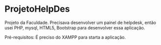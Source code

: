 # ProjetoHelpDes

Projeto da Faculdade.
Precisava desenvolver um painel de helpdesk, então usei PHP, mysql, HTML5, Bootstrap para desenvolver essa aplicação. 

Pré-requisitos:
É preciso do XAMPP para starta a aplicação.
